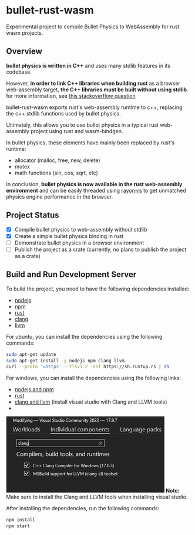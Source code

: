 # bullet-rust-wasm

Experimental project to compile Bullet Physics to WebAssembly for rust wasm projects.

## Overview

**bullet physics is written in C++** and uses many stdlib features in its codebase.

However, **in order to link C++ libraries when building rust** as a browser web-assembly target, **the C++ libraries must be built without using stdlib**.
for more information, see [this stackoverflow question](https://stackoverflow.com/questions/73604042/compiling-rust-that-calls-c-to-wasm)

bullet-rust-wasm exports rust's web-assembly runtime to c++, replacing the c++ stdlib functions used by bullet physics.

Ultimately, this allows you to use bullet physics in a typical rust web-assembly project using rust and wasm-bindgen.

In bullet physics, these elements have mainly been replaced by rust's runtime:

- allocator (malloc, free, new, delete)
- mutex
- math functions (sin, cos, sqrt, etc)

In conclusion, **bullet physics is now available in the rust web-assembly environment** and can be easily threaded using [rayon-rs](https://github.com/rayon-rs/rayon) to get unmatched physics engine performance in the browser.

## Project Status

- [x] Compile bullet physics to web-assembly without stdlib
- [x] Create a simple bullet physics binding in rust
- [ ] Demonstrate bullet physics in a browser environment
- [ ] Publish the project as a crate (currently, no plans to publish the project as a crate)

## Build and Run Development Server

To build the project, you need to have the following dependencies installed:

- [nodejs](https://nodejs.org/en/)
- [npm](https://www.npmjs.com/)
- [rust](https://www.rust-lang.org/)
- [clang](https://clang.llvm.org/)
- [llvm](https://llvm.org/)

For ubuntu, you can install the dependencies using the following commands:

```bash
sudo apt-get update
sudo apt-get install -y nodejs npm clang llvm
curl --proto '=https' --tlsv1.2 -sSf https://sh.rustup.rs | sh
```

For windows, you can install the dependencies using the following links:

- [nodejs and npm](https://nodejs.org/en/)
- [rust](https://www.rust-lang.org/)
- [clang and llvm](https://visualstudio.microsoft.com/vs/) (install visual studio with Clang and LLVM tools)
- 
![alt text](image.png)
**Note:** Make sure to install the Clang and LLVM tools when installing visual studio.

After installing the dependencies, run the following commands:

```bash
npm install
npm start
```
